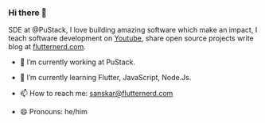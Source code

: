 ### Hi there 👋

<!--
**theindianappguy/theindianappguy** is a ✨ _special_ ✨ repository because its `README.md` (this file) appears on your GitHub profile. -->

SDE at @PuStack, I love building amazing software which make an impact, I teach software development on [Youtube](https://www.youtube.com/SanskarTiwari), share open source projects write blog at [flutternerd.com](https://flutternerd.com/).

- 🔭 I’m currently working at PuStack.
- 🌱 I’m currently learning Flutter, JavaScript, Node.Js.

- 📫 How to reach me: sanskar@flutternerd.com
- 😄 Pronouns: he/him

